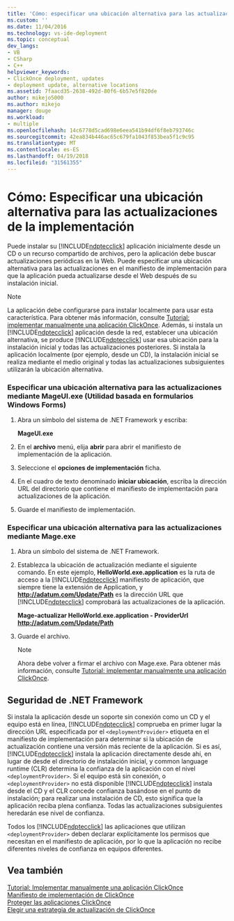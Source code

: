 ```yaml
---
title: 'Cómo: especificar una ubicación alternativa para las actualizaciones de implementación | Documentos de Microsoft'
ms.custom: ''
ms.date: 11/04/2016
ms.technology: vs-ide-deployment
ms.topic: conceptual
dev_langs:
- VB
- CSharp
- C++
helpviewer_keywords:
- ClickOnce deployment, updates
- deployment update, alternative locations
ms.assetid: 7faacd35-2638-492d-80f6-6b57e5f820de
author: mikejo5000
ms.author: mikejo
manager: douge
ms.workload:
- multiple
ms.openlocfilehash: 14c6778d5cad698e6eea541b94df6f8eb793746c
ms.sourcegitcommit: 42ea834b446ac65c679fa1043f853bea5f1c9c95
ms.translationtype: MT
ms.contentlocale: es-ES
ms.lasthandoff: 04/19/2018
ms.locfileid: "31561355"
---
```

# <a name="how-to-specify-an-alternate-location-for-deployment-updates"></a>Cómo: Especificar una ubicación alternativa para las actualizaciones de la implementación
Puede instalar su [!INCLUDE[ndptecclick](../deployment/includes/ndptecclick_md.md)] aplicación inicialmente desde un CD o un recurso compartido de archivos, pero la aplicación debe buscar actualizaciones periódicas en la Web. Puede especificar una ubicación alternativa para las actualizaciones en el manifiesto de implementación para que la aplicación pueda actualizarse desde el Web después de su instalación inicial.  
  
> [!NOTE]
>  La aplicación debe configurarse para instalar localmente para usar esta característica. Para obtener más información, consulte [Tutorial: implementar manualmente una aplicación ClickOnce](../deployment/walkthrough-manually-deploying-a-clickonce-application.md). Además, si instala un [!INCLUDE[ndptecclick](../deployment/includes/ndptecclick_md.md)] aplicación desde la red, establecer una ubicación alternativa, se produce [!INCLUDE[ndptecclick](../deployment/includes/ndptecclick_md.md)] usar esa ubicación para la instalación inicial y todas las actualizaciones posteriores. Si instala la aplicación localmente (por ejemplo, desde un CD), la instalación inicial se realiza mediante el medio original y todas las actualizaciones subsiguientes utilizarán la ubicación alternativa.  
  
### <a name="specifying-an-alternate-location-for-updates-by-using-mageuiexe-windows-forms-based-utility"></a>Especificar una ubicación alternativa para las actualizaciones mediante MageUI.exe (Utilidad basada en formularios Windows Forms)  
  
1.  Abra un símbolo del sistema de .NET Framework y escriba:  
  
     **MageUI.exe**  
  
2.  En el **archivo** menú, elija **abrir** para abrir el manifiesto de implementación de la aplicación.  
  
3.  Seleccione el **opciones de implementación** ficha.  
  
4.  En el cuadro de texto denominado **iniciar ubicación**, escriba la dirección URL del directorio que contiene el manifiesto de implementación para actualizaciones de la aplicación.  
  
5.  Guarde el manifiesto de implementación.  
  
### <a name="specifying-an-alternate-location-for-updates-by-using-mageexe"></a>Especificar una ubicación alternativa para las actualizaciones mediante Mage.exe  
  
1.  Abra un símbolo del sistema de .NET Framework.  
  
2.  Establezca la ubicación de actualización mediante el siguiente comando. En este ejemplo, **HelloWorld.exe.application** es la ruta de acceso a la [!INCLUDE[ndptecclick](../deployment/includes/ndptecclick_md.md)] manifiesto de aplicación, que siempre tiene la extensión de Application, y **http://adatum.com/Update/Path** es la dirección URL que [!INCLUDE[ndptecclick](../deployment/includes/ndptecclick_md.md)] comprobará las actualizaciones de la aplicación.  
  
     **Mage-actualizar HelloWorld.exe.application - ProviderUrl http://adatum.com/Update/Path**  
  
3.  Guarde el archivo.  
  
    > [!NOTE]
    >  Ahora debe volver a firmar el archivo con Mage.exe. Para obtener más información, consulte [Tutorial: implementar manualmente una aplicación ClickOnce](../deployment/walkthrough-manually-deploying-a-clickonce-application.md).  
  
## <a name="net-framework-security"></a>Seguridad de .NET Framework  
 Si instala la aplicación desde un soporte sin conexión como un CD y el equipo está en línea, [!INCLUDE[ndptecclick](../deployment/includes/ndptecclick_md.md)] comprueba en primer lugar la dirección URL especificada por el `<deploymentProvider>` etiqueta en el manifiesto de implementación para determinar si la ubicación de actualización contiene una versión más reciente de la aplicación. Si es así, [!INCLUDE[ndptecclick](../deployment/includes/ndptecclick_md.md)] instala la aplicación directamente desde ahí, en lugar de desde el directorio de instalación inicial, y common language runtime (CLR) determina la confianza de la aplicación con el nivel `<deploymentProvider>`. Si el equipo está sin conexión, o `<deploymentProvider>` no está disponible [!INCLUDE[ndptecclick](../deployment/includes/ndptecclick_md.md)] instala desde el CD y el CLR concede confianza basándose en el punto de instalación; para realizar una instalación de CD, esto significa que la aplicación reciba plena confianza. Todas las actualizaciones subsiguientes heredarán ese nivel de confianza.  
  
 Todos los [!INCLUDE[ndptecclick](../deployment/includes/ndptecclick_md.md)] las aplicaciones que utilizan `<deploymentProvider>` deben declarar explícitamente los permisos que necesitan en el manifiesto de aplicación, por lo que la aplicación no recibe diferentes niveles de confianza en equipos diferentes.  
  
## <a name="see-also"></a>Vea también  
 [Tutorial: Implementar manualmente una aplicación ClickOnce](../deployment/walkthrough-manually-deploying-a-clickonce-application.md)   
 [Manifiesto de implementación de ClickOnce](../deployment/clickonce-deployment-manifest.md)   
 [Proteger las aplicaciones ClickOnce](../deployment/securing-clickonce-applications.md)   
 [Elegir una estrategia de actualización de ClickOnce](../deployment/choosing-a-clickonce-update-strategy.md)